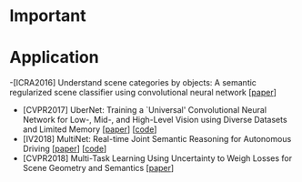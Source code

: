 # Important


# Application
-[ICRA2016] Understand scene categories by objects: A semantic regularized scene classifier using convolutional neural network [[paper](https://arxiv.org/abs/1509.06470)]
- [CVPR2017] UberNet: Training a `Universal' Convolutional Neural Network for Low-, Mid-, and High-Level Vision using Diverse Datasets and Limited Memory [[paper](https://arxiv.org/abs/1609.02132)] [[code](http://cvn.ecp.fr/ubernet/)]
- [IV2018] MultiNet: Real-time Joint Semantic Reasoning for Autonomous Driving [[paper](https://arxiv.org/abs/1612.07695)] [[code](https://github.com/MarvinTeichmann/MultiNet)]
- [CVPR2018] Multi-Task Learning Using Uncertainty to Weigh Losses for Scene Geometry and Semantics [[paper](https://arxiv.org/abs/1705.07115)]
